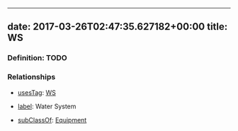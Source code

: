 
---
date: 2017-03-26T02:47:35.627182+00:00
title: WS
---
### Definition: TODO

### Relationships

* [usesTag](https://brickschema.org/schema/1.0/BrickFrame#usesTag): [WS](https://brickschema.org/schema/1.0/BrickTag#WS)

* [label](http://www.w3.org/2000/01/rdf-schema#label): Water System

* [subClassOf](http://www.w3.org/2000/01/rdf-schema#subClassOf): [Equipment](https://brickschema.org/schema/1.0/Brick#Equipment)
